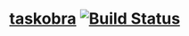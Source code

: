 # [taskobra](https://vipyr.github.io/taskobra/) [![Build Status](https://travis-ci.org/Vipyr/taskobra.svg?branch=master)](https://travis-ci.org/Vipyr/taskobra)
